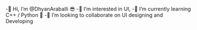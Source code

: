 -👋 Hi, I’m @DhyanAraballi 😎
-👀 I’m interested in UI, 
-🌱 I’m currently learning  C++ / Python 🐍
-💞️ I’m looking to collaborate on UI designing and Developing


<!---
DhyanAraballi/DhyanAraballi is a ✨ special ✨ repository because its `README.md` (this file) appears on your GitHub profile.
You can click the Preview link to take a look at your changes.
--->

